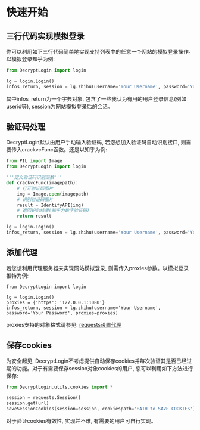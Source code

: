 # 快速开始

## 三行代码实现模拟登录
你可以利用如下三行代码简单地实现支持列表中的任意一个网站的模拟登录操作。以模拟登录知乎为例:
```python
from DecryptLogin import login

lg = login.Login()
infos_return, session = lg.zhihu(username='Your Username', password='Your Password')
```
其中infos_return为一个字典对象, 包含了一些我认为有用的用户登录信息(例如userid等), session为网站模拟登录后的会话。

## 验证码处理
DecryptLogin默认由用户手动输入验证码, 若您想加入验证码自动识别接口, 则需要传入crackvcFunc函数。还是以知乎为例:
```python
from PIL import Image
from DecryptLogin import login

'''定义验证码识别函数'''
def crackvcFunc(imagepath):
	# 打开验证码图片
	img = Image.open(imagepath)
	# 识别验证码图片
	result = IdentifyAPI(img)
	# 返回识别结果(知乎为数字验证码)
	return result

lg = login.Login()
infos_return, session = lg.zhihu(username='Your Username', password='Your Password', crackvcFunc=crackvcFunc)
```

## 添加代理
若您想利用代理服务器来实现网站模拟登录, 则需传入proxies参数。以模拟登录推特为例:
```
from DecryptLogin import login

lg = login.Login()
proxies = {'https': '127.0.0.1:1080'}
infos_return, session = lg.zhihu(username='Your Username', password='Your Password', proxies=proxies)
```
proxies支持的对象格式请参见: [requests设置代理](https://requests.readthedocs.io/en/master/user/advanced/#proxies)

## 保存cookies
为安全起见, DecryptLogin不考虑提供自动保存cookies并每次验证其是否已经过期的功能。对于有需要保存session对象cookies的用户, 
您可以利用如下方法进行保存:
```python
from DecryptLogin.utils.cookies import *

session = requests.Session()
session.get(url)
saveSessionCookies(session=session, cookiespath='PATH to SAVE COOKIES')
```
对于验证cookies有效性, 实现并不难, 有需要的用户可自行实现。